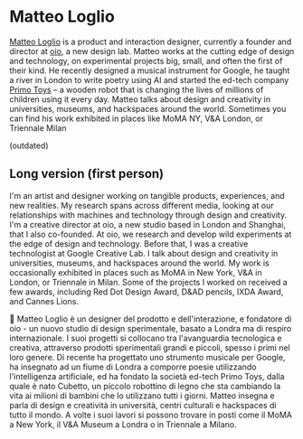 # Matteo Loglio
[Matteo Loglio](https://matlo.me) is a product and interaction designer, currently a founder and director at [oio](https://oio.studio), a new design lab. Matteo works at the cutting edge of design and technology, on experimental projects big, small, and often the first of their kind. He recently designed a musical instrument for Google, he taught a river in London to write poetry using AI and started the ed-tech company [Primo Toys](https://primotoys.com) – a wooden robot that is changing the lives of millions of children using it every day. Matteo talks about design and creativity in universities, museums, and hackspaces around the world. Sometimes you can find his work exhibited in places like MoMA NY, V&A London, or Triennale Milan



(outdated)
## Long version (first person)
I'm an artist and designer working on tangible products, experiences, and new realities. My research spans across different media, looking at our relationships with machines and technology through design and creativity.
I'm a creative director at oio, a new studio based in London and Shanghai, that I also co-founded. At oio, we research and develop wild experiments at the edge of design and technology. Before that, I was a creative technologist at Google Creative Lab. I talk about design and creativity in universities, museums, and hackspaces around the world. My work is occasionally exhibited in places such as MoMA in New York, V&A in London, or Triennale in Milan. Some of the projects I worked on received a few awards, including Red Dot Design Award, D&AD pencils, IXDA Award, and Cannes Lions.

🍕
Matteo Loglio è un designer del prodotto e dell'interazione, e fondatore di oio - un nuovo studio di design sperimentale, basato a Londra ma di respiro internazionale. I suoi progetti si collocano tra l'avanguardia tecnologica e creativa, attraverso prodotti sperimentali grandi e piccoli, spesso i primi nel loro genere. Di recente ha progettato uno strumento musicale per Google, ha insegnato ad un fiume di Londra a comporre poesie utilizzando l'intelligenza artificiale, ed ha fondato la società ed-tech Primo Toys, dalla quale è nato Cubetto, un piccolo robottino di legno che sta cambiando la vita ai milioni di bambini che lo utilizzano tutti i giorni. Matteo insegna e parla di design e creatività in università, centri culturali e hackspaces di tutto il mondo. A volte i suoi lavori si possono trovare in posti come il MoMA a New York, il V&A Museum a Londra o in Triennale a Milano.
